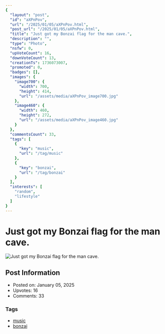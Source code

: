 ```yaml
---
{
  "layout": "post",
  "id": "aXPnPov",
  "url": "/2025/01/05/aXPnPov.html",
  "post_url": "/2025/01/05/aXPnPov.html",
  "title": "Just got my Bonzai flag for the man cave.",
  "description": "",
  "type": "Photo",
  "nsfw": 0,
  "upVoteCount": 16,
  "downVoteCount": 13,
  "creationTs": 1736073007,
  "promoted": 0,
  "badges": [],
  "images": {
    "image700": {
      "width": 700,
      "height": 414,
      "url": "/assets/media/aXPnPov_image700.jpg"
    },
    "image460": {
      "width": 460,
      "height": 272,
      "url": "/assets/media/aXPnPov_image460.jpg"
    }
  },
  "commentsCount": 33,
  "tags": [
    {
      "key": "music",
      "url": "/tag/music"
    },
    {
      "key": "bonzai",
      "url": "/tag/bonzai"
    }
  ],
  "interests": [
    "random",
    "lifestyle"
  ]
}
---
```


# Just got my Bonzai flag for the man cave.

![Just got my Bonzai flag for the man cave.](/assets/media/aXPnPov_image700.jpg)

## Post Information

- Posted on: January 05, 2025
- Upvotes: 16
- Comments: 33

### Tags

- [music](/tag/music)
- [bonzai](/tag/bonzai)

